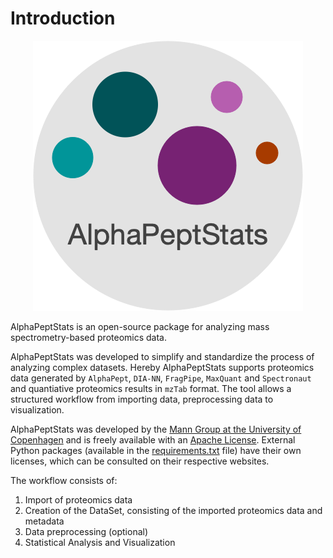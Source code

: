 # Introduction

<p align="center">
  <img src="https://github.com/MannLabs/alphapeptstats/blob/main/alphastats/gui/alphapeptstats_logo.png?raw=true" />
</p>


AlphaPeptStats is an open-source package for analyzing mass spectrometry-based proteomics data.

AlphaPeptStats was developed to simplify and standardize the process of analyzing complex datasets. Hereby AlphaPeptStats supports proteomics data generated by `AlphaPept`, `DIA-NN`, `FragPipe`, `MaxQuant` and `Spectronaut` and quantiative proteomics results in `mzTab` format. The tool allows a structured workflow from importing data, preprocessing data to visualization.

AlphaPeptStats was developed by the [Mann Group at the University of Copenhagen](https://www.biochem.mpg.de/mann) and is freely available with an [Apache License](../LICENSE.txt). External Python packages (available in the [requirements.txt](../requirements.txt) file) have their own licenses, which can be consulted on their respective websites.

The workflow consists of:
1. Import of proteomics data
2. Creation of the DataSet, consisting of the imported proteomics data and metadata
3. Data preprocessing (optional)
4. Statistical Analysis and Visualization
